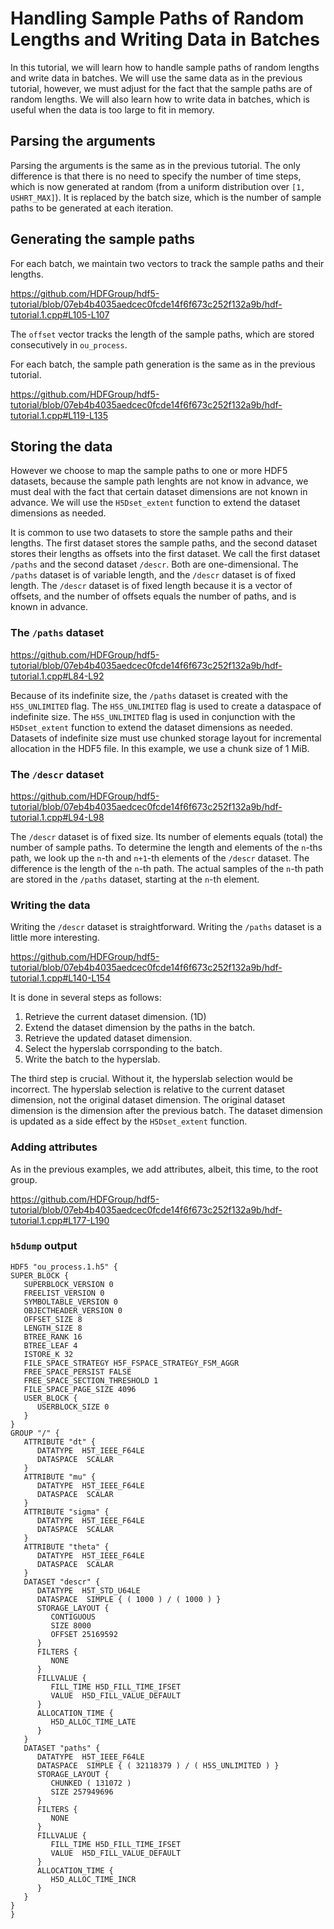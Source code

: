 # Handling Sample Paths of Random Lengths and Writing Data in Batches

In this tutorial, we will learn how to handle sample paths of random lengths and write data in batches. We will use the same data as in the previous tutorial, however, we must adjust for the fact that the sample paths are of random lengths. We will also learn how to write data in batches, which is useful when the data is too large to fit in memory.

## Parsing the arguments

Parsing the arguments is the same as in the previous tutorial. The only difference is that there is no need to specify the number of time steps, which is now generated at random (from a uniform distribution over `[1, USHRT_MAX]`). It is replaced by the batch size, which is the number of sample paths to be generated at each iteration.

## Generating the sample paths

For each batch, we maintain two vectors to track the sample paths and their lengths.

https://github.com/HDFGroup/hdf5-tutorial/blob/07eb4b4035aedcec0fcde14f6f673c252f132a9b/hdf-tutorial.1.cpp#L105-L107

The `offset` vector tracks the length of the sample paths, which are stored consecutively in `ou_process`.

For each batch, the sample path generation is the same as in the previous tutorial.

https://github.com/HDFGroup/hdf5-tutorial/blob/07eb4b4035aedcec0fcde14f6f673c252f132a9b/hdf-tutorial.1.cpp#L119-L135

## Storing the data

However we choose to map the sample paths to one or more HDF5 datasets, because the sample path lenghts are not know in advance, we must deal with the fact that certain dataset dimensions are not known in advance. We will use the `H5Dset_extent` function to extend the dataset dimensions as needed.

It is common to use two datasets to store the sample paths and their lengths. The first dataset stores the sample paths, and the second dataset stores their lengths as offsets into the first dataset. We call the first dataset `/paths` and the second dataset `/descr`. Both are one-dimensional. The `/paths` dataset is of variable length, and the `/descr` dataset is of fixed length. The `/descr` dataset is of fixed length because it is a vector of offsets, and the number of offsets equals the number of paths, and is known in advance.

### The `/paths` dataset

https://github.com/HDFGroup/hdf5-tutorial/blob/07eb4b4035aedcec0fcde14f6f673c252f132a9b/hdf-tutorial.1.cpp#L84-L92

Because of its indefinite size, the `/paths` dataset is created with the `H5S_UNLIMITED` flag. The `H5S_UNLIMITED` flag is used to create a dataspace of indefinite size. The `H5S_UNLIMITED` flag is used in conjunction with the `H5Dset_extent` function to extend the dataset dimensions as needed. Datasets of indefinite size must use chunked storage layout for incremental allocation in the HDF5 file. In this example, we use a chunk size of 1 MiB.

### The `/descr` dataset

https://github.com/HDFGroup/hdf5-tutorial/blob/07eb4b4035aedcec0fcde14f6f673c252f132a9b/hdf-tutorial.1.cpp#L94-L98

The `/descr` dataset is of fixed size. Its number of elements equals (total) the number of sample paths. To determine the length and elements of the `n`-ths path, we look up the `n`-th and `n+1`-th elements of the `/descr` dataset. The difference is the length of the `n`-th path. The actual samples of the `n`-th path are stored in the `/paths` dataset, starting at the `n`-th element.

### Writing the data

Writing the `/descr` dataset is straightforward. Writing the `/paths` dataset is a little more interesting.

https://github.com/HDFGroup/hdf5-tutorial/blob/07eb4b4035aedcec0fcde14f6f673c252f132a9b/hdf-tutorial.1.cpp#L140-L154

It is done in several steps as follows:

1. Retrieve the current dataset dimension. (1D)
2. Extend the dataset dimension by the paths in the batch.
3. Retrieve the updated dataset dimension.
4. Select the hyperslab corrsponding to the batch.
5. Write the batch to the hyperslab.

The third step is crucial. Without it, the hyperslab selection would be incorrect. The hyperslab selection is relative to the current dataset dimension, not the original dataset dimension. The original dataset dimension is the dimension after the previous batch. The dataset dimension is updated as a side effect by the `H5Dset_extent` function.

### Adding attributes

As in the previous examples, we add attributes, albeit, this time, to the root group.

https://github.com/HDFGroup/hdf5-tutorial/blob/07eb4b4035aedcec0fcde14f6f673c252f132a9b/hdf-tutorial.1.cpp#L177-L190

### `h5dump` output

```
HDF5 "ou_process.1.h5" {
SUPER_BLOCK {
   SUPERBLOCK_VERSION 0
   FREELIST_VERSION 0
   SYMBOLTABLE_VERSION 0
   OBJECTHEADER_VERSION 0
   OFFSET_SIZE 8
   LENGTH_SIZE 8
   BTREE_RANK 16
   BTREE_LEAF 4
   ISTORE_K 32
   FILE_SPACE_STRATEGY H5F_FSPACE_STRATEGY_FSM_AGGR
   FREE_SPACE_PERSIST FALSE
   FREE_SPACE_SECTION_THRESHOLD 1
   FILE_SPACE_PAGE_SIZE 4096
   USER_BLOCK {
      USERBLOCK_SIZE 0
   }
}
GROUP "/" {
   ATTRIBUTE "dt" {
      DATATYPE  H5T_IEEE_F64LE
      DATASPACE  SCALAR
   }
   ATTRIBUTE "mu" {
      DATATYPE  H5T_IEEE_F64LE
      DATASPACE  SCALAR
   }
   ATTRIBUTE "sigma" {
      DATATYPE  H5T_IEEE_F64LE
      DATASPACE  SCALAR
   }
   ATTRIBUTE "theta" {
      DATATYPE  H5T_IEEE_F64LE
      DATASPACE  SCALAR
   }
   DATASET "descr" {
      DATATYPE  H5T_STD_U64LE
      DATASPACE  SIMPLE { ( 1000 ) / ( 1000 ) }
      STORAGE_LAYOUT {
         CONTIGUOUS
         SIZE 8000
         OFFSET 25169592
      }
      FILTERS {
         NONE
      }
      FILLVALUE {
         FILL_TIME H5D_FILL_TIME_IFSET
         VALUE  H5D_FILL_VALUE_DEFAULT
      }
      ALLOCATION_TIME {
         H5D_ALLOC_TIME_LATE
      }
   }
   DATASET "paths" {
      DATATYPE  H5T_IEEE_F64LE
      DATASPACE  SIMPLE { ( 32118379 ) / ( H5S_UNLIMITED ) }
      STORAGE_LAYOUT {
         CHUNKED ( 131072 )
         SIZE 257949696
      }
      FILTERS {
         NONE
      }
      FILLVALUE {
         FILL_TIME H5D_FILL_TIME_IFSET
         VALUE  H5D_FILL_VALUE_DEFAULT
      }
      ALLOCATION_TIME {
         H5D_ALLOC_TIME_INCR
      }
   }
}
}
````
